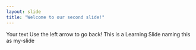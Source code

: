 ```yaml
---
layout: slide
title: "Welcome to our second slide!"
---
```

Your text
Use the left arrow to go back!
This is a Learning Slide naming this as my-slide
